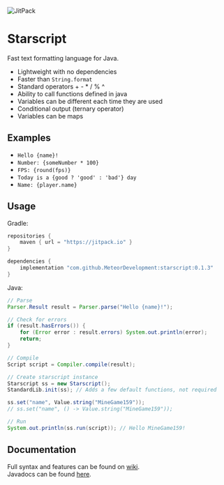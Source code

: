 ![JitPack](https://img.shields.io/jitpack/v/github/MeteorDevelopment/starscript)
# Starscript
Fast text formatting language for Java.

- Lightweight with no dependencies
- Faster than `String.format`
- Standard operators + - * / % ^
- Ability to call functions defined in java
- Variables can be different each time they are used
- Conditional output (ternary operator)
- Variables can be maps

## Examples
- `Hello {name}!`
- `Number: {someNumber * 100}`
- `FPS: {round(fps)}`
- `Today is a {good ? 'good' : 'bad'} day`
- `Name: {player.name}`

## Usage
Gradle:
```groovy
repositories {
    maven { url = "https://jitpack.io" }
}

dependencies {
    implementation "com.github.MeteorDevelopment:starscript:0.1.3"
}
```

Java:
```java
// Parse
Parser.Result result = Parser.parse("Hello {name}!");

// Check for errors
if (result.hasErrors()) {
    for (Error error : result.errors) System.out.println(error);
    return;
}

// Compile
Script script = Compiler.compile(result);

// Create starscript instance
Starscript ss = new Starscript();
StandardLib.init(ss); // Adds a few default functions, not required

ss.set("name", Value.string("MineGame159"));
// ss.set("name", () -> Value.string("MineGame159"));

// Run
System.out.println(ss.run(script)); // Hello MineGame159!
```

## Documentation
Full syntax and features can be found on [wiki](https://github.com/MeteorDevelopment/starscript/wiki).  
Javadocs can be found [here](https://javadoc.jitpack.io/com/github/MeteorDevelopment/starscript/0.1.0/javadoc).